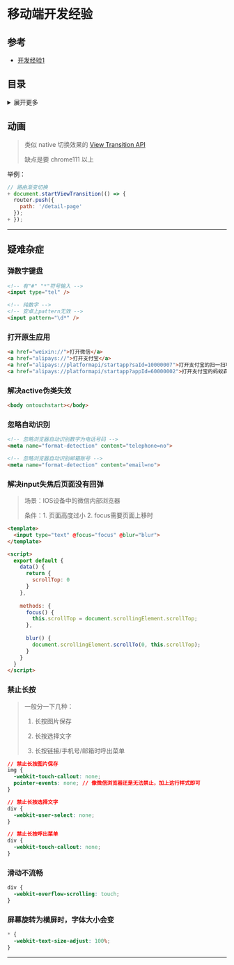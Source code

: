 # 移动端开发经验

## 参考
- [开发经验1](https://juejin.im/post/5d6e1899e51d453b1e478b29?utm_source=gold_browser_extension#heading-1)

## 目录
<details>
<summary>展开更多</summary>

* [`动画`](#动画)
* [`疑难杂症`](#疑难杂症)

</details>

## 动画
> 类似 native 切换效果的 [View Transition API](https://mp.weixin.qq.com/s/PdU8mXUD3s7_SF-ybRNpuw)
>
> 缺点是要 chrome111 以上

举例：

```js
// 路由渐变切换
+ document.startViewTransition(() => {
  router.push({
    path: '/detail-page'
  });
+ });
```


---

## 疑难杂症

### 弹数字键盘

```html
<!-- 有"#" "*"符号输入 -->
<input type="tel" />

<!-- 纯数字 -->
<!-- 安卓上pattern无效 -->
<input pattern="\d*" />
```

### 打开原生应用
```html
<a href="weixin://">打开微信</a>
<a href="alipays://">打开支付宝</a>
<a href="alipays://platformapi/startapp?saId=10000007">打开支付宝的扫一扫功能</a>
<a href="alipays://platformapi/startapp?appId=60000002">打开支付宝的蚂蚁森林</a>
```

### 解决active伪类失效
```html
<body ontouchstart></body>
```

### 忽略自动识别
```html
<!-- 忽略浏览器自动识别数字为电话号码 -->
<meta name="format-detection" content="telephone=no">

<!-- 忽略浏览器自动识别邮箱账号 -->
<meta name="format-detection" content="email=no">
```

### 解决input失焦后页面没有回弹
>
> 场景：IOS设备中的微信内部浏览器
>
> 条件：1. 页面高度过小 2. focus需要页面上移时
>


```html
<template>
  <input type="text" @focus="focus" @blur="blur">
</template>

<script>
  export default {
    data() {
      return {
        scrollTop: 0
      }
    },
    
    methods: {
      focus() {
        this.scrollTop = document.scrollingElement.scrollTop;
      },
      
      blur() {
        document.scrollingElement.scrollTo(0, this.scrollTop);
      }
    }
  }
</script>
```

### 禁止长按
>
> 一般分一下几种：
>
> 1. 长按图片保存
>
> 2. 长按选择文字
>
> 3. 长按链接/手机号/邮箱时呼出菜单

```css
// 禁止长按图片保存
img {
  -webkit-touch-callout: none;
  pointer-events: none; // 像微信浏览器还是无法禁止，加上这行样式即可
}

// 禁止长按选择文字
div {
  -webkit-user-select: none;
}

// 禁止长按呼出菜单
div {
  -webkit-touch-callout: none;
}
```

### 滑动不流畅
```css
div {
  -webkit-overflow-scrolling: touch;
}
```

### 屏幕旋转为横屏时，字体大小会变
```css
* {
  -webkit-text-size-adjust: 100%;
}
```



---